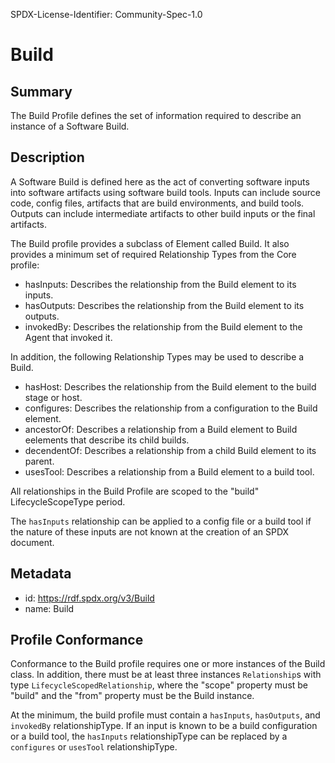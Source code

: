 SPDX-License-Identifier: Community-Spec-1.0

# Build

## Summary

The Build Profile defines the set of information required to describe an instance of a Software Build.

## Description

A Software Build is defined here as the act of converting software inputs into software artifacts using software build tools. Inputs can include source code, config files, artifacts that are build environments, and build tools. Outputs can include intermediate artifacts to other build inputs or the final artifacts. 

The Build profile provides a subclass of Element called Build. It also provides a minimum set of required Relationship Types from the Core profile:

- hasInputs: Describes the relationship from the Build element to its inputs.
- hasOutputs: Describes the relationship from the Build element to its outputs.
- invokedBy: Describes the relationship from the Build element to the Agent that invoked it.

In addition, the following Relationship Types may be used to describe a Build.

- hasHost: Describes the relationship from the Build element to the build stage or host.
- configures: Describes the relationship from a configuration to the Build element.
- ancestorOf: Describes a relationship from a Build element to Build eelements that describe its child builds.
- decendentOf: Describes a relationship from a child Build element to its parent.
- usesTool: Describes a relationship from a Build element to a build tool.

All relationships in the Build Profile are scoped to the "build" LifecycleScopeType period.

The `hasInputs` relationship can be applied to a config file or a build tool if the nature of these inputs are not known at the creation of an SPDX document.

## Metadata

- id: https://rdf.spdx.org/v3/Build
- name: Build


## Profile Conformance

Conformance to the Build profile requires one or more instances of the Build class. In addition, there must be at least three instances `Relationship`s with type `LifecycleScopedRelationship`, where the "scope" property must be "build" and the "from" property must be the Build instance.

At the minimum, the build profile must contain a `hasInputs`, `hasOutputs`, and `invokedBy` relationshipType. If an input is known to be a build configuration or a build tool, the `hasInputs` relationshipType can be replaced by a `configures` or `usesTool` relationshipType.
